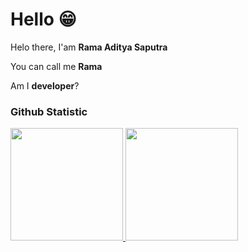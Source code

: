 # Hello 😁

Helo there, I'am **Rama Aditya Saputra**

You can call me **Rama**

Am I **developer**? 

### Github Statistic
<p align="left">
<a href="https://github.com/dimasmds">
  <img height="180em" src="https://github-readme-stats-eight-theta.vercel.app/api?username=rama4zis&show_icons=true&theme=algolia&include_all_commits=true&count_private=true"/>
  <img height="180em" src="https://github-readme-stats-eight-theta.vercel.app/api/top-langs/?username=rama4zis&layout=compact&langs_count=8&theme=algolia"/>
</a>
</p>
